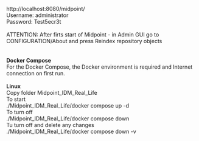 http://localhost:8080/midpoint/<br>
Username: administrator<br>
Password: Test5ecr3t<br>
<br>
ATTENTION: After firts start of Midpoint - in Admin GUI go to CONFIGURATION/About and press Reindex repository objects<br>
<br>
<br>
<b>Docker Compose</b><br>
For the Docker Compose, the Docker environment is required and Internet connection on first run.<br>
<br>
<b>Linux</b><br>
Copy folder Midpoint_IDM_Real_Life<br>
To start<br>
./Midpoint_IDM_Real_Life/docker compose up -d<br>
To turn off<br>
./Midpoint_IDM_Real_Life/docker compose down<br>
Tu turn off and delete any changes<br>
./Midpoint_IDM_Real_Life/docker compose down -v<br>
